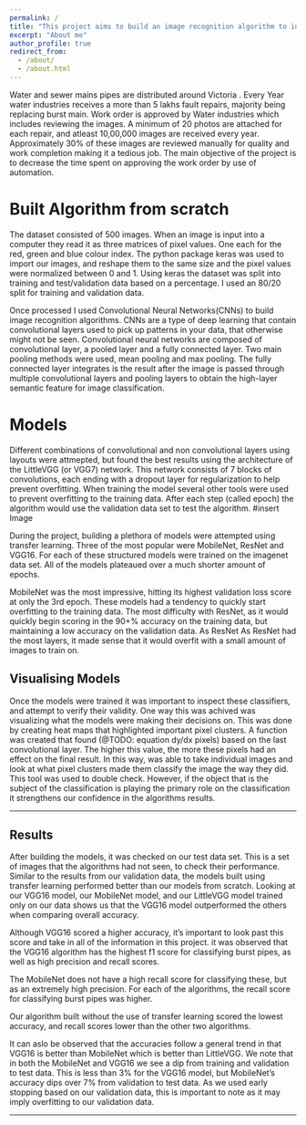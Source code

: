 ```yaml
---
permalink: /
title: "This project aims to build an image recognition algorithm to increase the efficiency of the work order reviews in water Industries"
excerpt: "About me"
author_profile: true
redirect_from: 
  - /about/
  - /about.html
---
```


 Water and sewer mains pipes are distributed around Victoria . Every Year water industries receives a more than 5 lakhs fault repairs, majority being replacing burst main. Work order is approved by Water industries which includes reviewing the images. A minimum of 20 photos are attached for each repair, and atleast 10,00,000 images are received every year. Approximately 30% of these images are reviewed manually for quality and work completion making it a tedious job. The main objective of the project is to decrease the time spent on approving the work order by use of automation.


Built Algorithm from scratch 
======
The dataset consisted of 500 images. When an image is input into a computer they read it as three matrices of pixel values. One each for the red, green and blue colour index. The python package keras was used to import our images, and reshape them to the same size and the pixel values were normalized between 0 and 1. Using keras the dataset was split into training and test/validation data based on a percentage. I used an 80/20 split for training and validation data.

Once processed I used Convolutional Neural Networks(CNNs) to build image recognition algorithms. CNNs are a type of deep learning that contain convolutional layers used to pick up patterns in your data, that otherwise might not be seen. Convolutional neural networks are composed of convolutional layer, a pooled layer and a fully connected layer. Two main pooling methods were used, mean pooling and max pooling. The fully connected layer integrates is the result after the image is passed through multiple convolutional layers and pooling layers to obtain the high-layer semantic feature for image classification.


Models
======

Different combinations of convolutional and non convolutional layers using layouts were attmepted, but found the best results using the architecture of the LittleVGG (or VGG7) network. This network consists of 7 blocks of convolutions, each ending with a dropout layer for regularization to help prevent overfitting. When training the model several other tools were used to prevent overfitting to the training data. After each step (called epoch) the algorithm would use the validation data set to test the algorithm.
#insert Image



During the project, building a plethora of models were attempted using transfer learning. Three of the most popular were MobileNet, ResNet and VGG16. For each of these structured models were trained on the imagenet data set. All of the models plateaued over a much shorter amount of epochs. 


MobileNet was the most impressive, hitting its highest validation loss score at only the 3rd epoch. These models had a tendency to quickly start overfitting to the training data. The most difficulty with ResNet, as it would quickly begin scoring in the 90+% accuracy on the training data, but maintaining a low accuracy on the validation data. As ResNet As ResNet had the most layers, it made sense that it would overfit with a small amount of images to train on.






Visualising Models
------
Once the models were trained it was important to inspect these classifiers, and attempt to verify their validity. One way this was achived was visualizing what the models were making their decisions on. This was done by creating heat maps that highlighted important pixel clusters. A function was created that found (@TODO: equation dy/dx pixels) based on the last convolutional layer. The higher this value, the more these pixels had an effect on the final result. In this way, was able to take individual images and look at what pixel clusters made them classify the image the way they did. This tool was used to double check.  However, if the object that is the subject of the classification is playing the primary role on the classification it strengthens our confidence in the algorithms results.





------

Results
------
After building the models, it was checked on our test data set. This is a set of images that the algorithms had not seen, to check their performance. Similar to the results from our validation data, the models built using transfer learning performed better than our models from scratch. Looking at our VGG16 model, our MobileNet model, and our LittleVGG model trained only on our data shows us that the VGG16 model outperformed the others when comparing overall accuracy.

Although VGG16 scored a higher accuracy, it’s important to look past this score and take in all of the information in this project. it was observed that the VGG16 algorithm has the highest f1 score for classifying burst pipes, as well as high precision and recall scores.  

 The MobileNet does not have a high recall score for classifying these, but as an extremely high precision. For each of the algorithms, the recall score for classifying burst pipes was higher.

Our algorithm built without the use of transfer learning scored the lowest accuracy, and recall scores lower than the other two algorithms. 

It can aslo be observed that the accuracies follow a general trend in that VGG16 is better than MobileNet which is better than LittleVGG. We note that in both the MobileNet and VGG16 we see a dip from training and validation to test data. This is less than 3% for the VGG16 model, but MobileNet’s accuracy dips over 7% from validation to test data. As we used early stopping based on our validation data, this is important to note as it may imply overfitting to our validation data.

------



